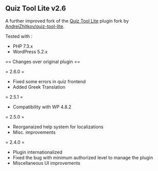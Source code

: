 ## Quiz Tool Lite v2.6

A further improved fork of the [Quiz Tool Lite](https://wordpress.org/plugins/quiz-tool-lite/) plugin fork by [AndreiZhitkov/quiz-tool-lite](https://github.com/AndreiZhitkov/quiz-tool-lite).

Tested with : 
- PHP 7.3.x
- WordPress 5.2.x

== Changes over original plugin ==

= 2.6.0 =  
* Fixed some errors in quiz frontend  
* Added Greek Translation  
  
= 2.5.1 =
* Compatibility with WP 4.8.2

= 2.5.0 =  
* Reorganaized help system for localizations
* Misc. improvements

= 2.4.0 =  
* Plugin internationalized
* Fixed the bug with minimum authorized level to manage the plugin
* Miscellaneous UI improvements